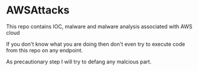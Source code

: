 # AWSAttacks
This repo contains IOC, malware and malware analysis associated with AWS cloud

If you don't know what you are doing then don't even try to execute code from this repo on any endpoint.

As precautionary step I will try to defang any malcious part.
